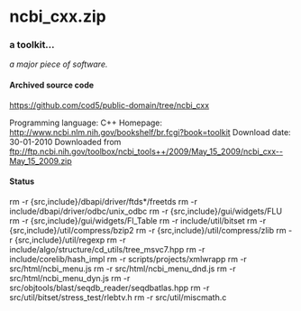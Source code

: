 # ncbi_cxx.zip #

### a toolkit... ###

*a major piece of software.*

#### Archived source code ####
https://github.com/cod5/public-domain/tree/ncbi_cxx

Programming language: C++
Homepage: http://www.ncbi.nlm.nih.gov/bookshelf/br.fcgi?book=toolkit
Download date: 30-01-2010
Downloaded from ftp://ftp.ncbi.nih.gov/toolbox/ncbi_tools++/2009/May_15_2009/ncbi_cxx--May_15_2009.zip

#### Status ####
rm -r {src,include}/dbapi/driver/ftds*/freetds
rm -r include/dbapi/driver/odbc/unix_odbc
rm -r  {src,include}/gui/widgets/FLU
rm -r {src,include}/gui/widgets/Fl_Table
rm -r include/util/bitset
rm -r {src,include}/util/compress/bzip2
rm -r {src,include}/util/compress/zlib
rm -r {src,include}/util/regexp
rm -r include/algo/structure/cd_utils/tree_msvc7.hpp
rm -r include/corelib/hash_impl
rm -r scripts/projects/xmlwrapp
rm -r src/html/ncbi_menu.js
rm -r src/html/ncbi_menu_dnd.js
rm -r src/html/ncbi_menu_dyn.js
rm -r src/objtools/blast/seqdb_reader/seqdbatlas.hpp
rm -r src/util/bitset/stress_test/rlebtv.h
rm -r src/util/miscmath.c

